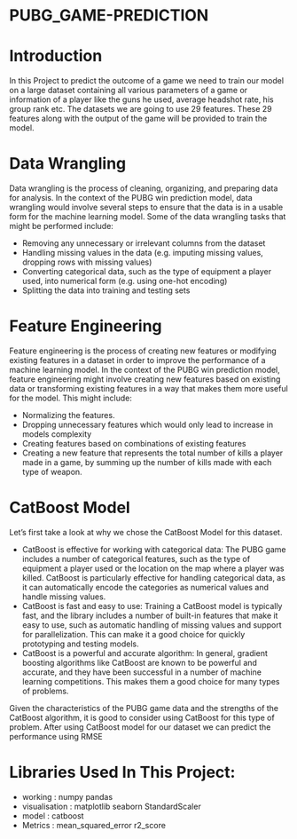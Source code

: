 # PUBG_GAME-PREDICTION
# Introduction
In this Project to predict the outcome of a game we need to train our model on a large dataset containing all various parameters of a game or information of a player like the guns he used, average headshot rate, his group rank etc. The datasets we are going to use 29 features. These 29 features along with the output of the game will be provided to train the model. 
# Data Wrangling
Data wrangling is the process of cleaning, organizing, and preparing data for analysis. In the context of the PUBG win prediction model, data wrangling would involve several steps to ensure that the data is in a usable form for the machine learning model.
Some of the data wrangling tasks that might be performed include: 
* Removing any unnecessary or irrelevant columns from the dataset
* Handling missing values in the data (e.g. imputing missing values, dropping rows with missing values)
* Converting categorical data, such as the type of equipment a player used, into numerical form (e.g. using one-hot encoding) 
* Splitting the data into training and testing sets 
# Feature Engineering
Feature engineering is the process of creating new features or modifying existing features in a dataset in order to improve the performance of a machine learning model. In the context of the PUBG win prediction model, feature engineering might involve creating new features based on existing data or transforming existing features in a way that makes them more useful for the model.
This might include:
* Normalizing the features.
* Dropping unnecessary features which would only lead to increase in models complexity
* Creating features based on combinations of existing features
* Creating a new feature that represents the total number of kills a player made in a game, by summing up the number of kills made with each type of weapon.
# CatBoost Model

Let’s first take a look at why we chose the CatBoost Model for this dataset. 
* CatBoost is effective for working with categorical data:
  The PUBG game includes a number of categorical features, such as the type of equipment a player used or the location on the map where a player was killed. CatBoost is particularly effective for handling categorical data, as it can automatically encode the categories as numerical values and handle missing values.
* CatBoost is fast and easy to use:
 Training a CatBoost model is typically fast, and the library includes a number of built-in features that make it easy to use, such as automatic handling of missing values and support for parallelization. This can make it a good choice for quickly prototyping and testing models.
* CatBoost is a powerful and accurate algorithm:
 In general, gradient boosting algorithms like CatBoost are known to be powerful and accurate, and they have been successful in a number of machine learning competitions. This makes them a good choice for many types of problems.

Given the characteristics of the PUBG game data and the strengths of the CatBoost algorithm, it is good to consider using CatBoost for this type of problem.
After using CatBoost model for our dataset we can predict the performance using RMSE

# Libraries Used In This Project:
* working :
numpy 
pandas <br>
* visualisation :
matplotlib
seaborn
StandardScaler <br>
* model :
catboost  <br>
* Metrics :
mean_squared_error
r2_score
